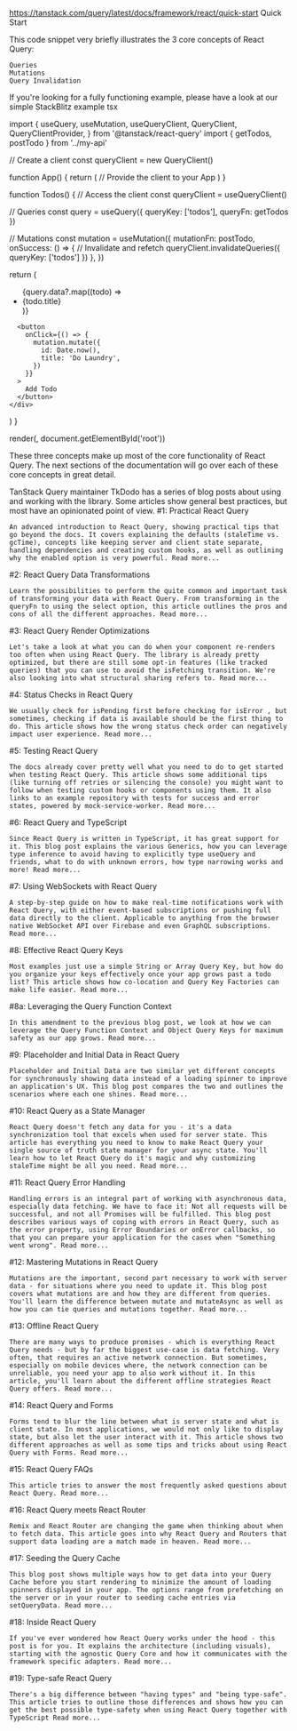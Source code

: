 https://tanstack.com/query/latest/docs/framework/react/quick-start
Quick Start

This code snippet very briefly illustrates the 3 core concepts of React Query:

    Queries
    Mutations
    Query Invalidation

If you're looking for a fully functioning example, please have a look at our simple StackBlitz example
tsx

import {
useQuery,
useMutation,
useQueryClient,
QueryClient,
QueryClientProvider,
} from '@tanstack/react-query'
import { getTodos, postTodo } from '../my-api'

// Create a client
const queryClient = new QueryClient()

function App() {
return (
// Provide the client to your App
<QueryClientProvider client={queryClient}>
<Todos />
</QueryClientProvider>
)
}

function Todos() {
// Access the client
const queryClient = useQueryClient()

// Queries
const query = useQuery({ queryKey: ['todos'], queryFn: getTodos })

// Mutations
const mutation = useMutation({
mutationFn: postTodo,
onSuccess: () => {
// Invalidate and refetch
queryClient.invalidateQueries({ queryKey: ['todos'] })
},
})

return (

<div>
<ul>{query.data?.map((todo) => <li key={todo.id}>{todo.title}</li>)}</ul>

      <button
        onClick={() => {
          mutation.mutate({
            id: Date.now(),
            title: 'Do Laundry',
          })
        }}
      >
        Add Todo
      </button>
    </div>

)
}

render(<App />, document.getElementById('root'))

These three concepts make up most of the core functionality of React Query. The next sections of the documentation will go over each of these core concepts in great detail.

TanStack Query maintainer TkDodo has a series of blog posts about using and working with the library. Some articles show general best practices, but most have an opinionated point of view.
#1: Practical React Query

    An advanced introduction to React Query, showing practical tips that go beyond the docs. It covers explaining the defaults (staleTime vs. gcTime), concepts like keeping server and client state separate, handling dependencies and creating custom hooks, as well as outlining why the enabled option is very powerful. Read more...

#2: React Query Data Transformations

    Learn the possibilities to perform the quite common and important task of transforming your data with React Query. From transforming in the queryFn to using the select option, this article outlines the pros and cons of all the different approaches. Read more...

#3: React Query Render Optimizations

    Let's take a look at what you can do when your component re-renders too often when using React Query. The library is already pretty optimized, but there are still some opt-in features (like tracked queries) that you can use to avoid the isFetching transition. We're also looking into what structural sharing refers to. Read more...

#4: Status Checks in React Query

    We usually check for isPending first before checking for isError , but sometimes, checking if data is available should be the first thing to do. This article shows how the wrong status check order can negatively impact user experience. Read more...

#5: Testing React Query

    The docs already cover pretty well what you need to do to get started when testing React Query. This article shows some additional tips (like turning off retries or silencing the console) you might want to follow when testing custom hooks or components using them. It also links to an example repository with tests for success and error states, powered by mock-service-worker. Read more...

#6: React Query and TypeScript

    Since React Query is written in TypeScript, it has great support for it. This blog post explains the various Generics, how you can leverage type inference to avoid having to explicitly type useQuery and friends, what to do with unknown errors, how type narrowing works and more! Read more...

#7: Using WebSockets with React Query

    A step-by-step guide on how to make real-time notifications work with React Query, with either event-based subscriptions or pushing full data directly to the client. Applicable to anything from the browser native WebSocket API over Firebase and even GraphQL subscriptions. Read more...

#8: Effective React Query Keys

    Most examples just use a simple String or Array Query Key, but how do you organize your keys effectively once your app grows past a todo list? This article shows how co-location and Query Key Factories can make life easier. Read more...

#8a: Leveraging the Query Function Context

    In this amendment to the previous blog post, we look at how we can leverage the Query Function Context and Object Query Keys for maximum safety as our app grows. Read more...

#9: Placeholder and Initial Data in React Query

    Placeholder and Initial Data are two similar yet different concepts for synchronously showing data instead of a loading spinner to improve an application's UX. This blog post compares the two and outlines the scenarios where each one shines. Read more...

#10: React Query as a State Manager

    React Query doesn't fetch any data for you - it's a data synchronization tool that excels when used for server state. This article has everything you need to know to make React Query your single source of truth state manager for your async state. You'll learn how to let React Query do it's magic and why customizing staleTime might be all you need. Read more...

#11: React Query Error Handling

    Handling errors is an integral part of working with asynchronous data, especially data fetching. We have to face it: Not all requests will be successful, and not all Promises will be fulfilled. This blog post describes various ways of coping with errors in React Query, such as the error property, using Error Boundaries or onError callbacks, so that you can prepare your application for the cases when "Something went wrong". Read more...

#12: Mastering Mutations in React Query

    Mutations are the important, second part necessary to work with server data - for situations where you need to update it. This blog post covers what mutations are and how they are different from queries. You'll learn the difference between mutate and mutateAsync as well as how you can tie queries and mutations together. Read more...

#13: Offline React Query

    There are many ways to produce promises - which is everything React Query needs - but by far the biggest use-case is data fetching. Very often, that requires an active network connection. But sometimes, especially on mobile devices where, the network connection can be unreliable, you need your app to also work without it. In this article, you'll learn about the different offline strategies React Query offers. Read more...

#14: React Query and Forms

    Forms tend to blur the line between what is server state and what is client state. In most applications, we would not only like to display state, but also let the user interact with it. This article shows two different approaches as well as some tips and tricks about using React Query with Forms. Read more...

#15: React Query FAQs

    This article tries to answer the most frequently asked questions about React Query. Read more...

#16: React Query meets React Router

    Remix and React Router are changing the game when thinking about when to fetch data. This article goes into why React Query and Routers that support data loading are a match made in heaven. Read more...

#17: Seeding the Query Cache

    This blog post shows multiple ways how to get data into your Query Cache before you start rendering to minimize the amount of loading spinners displayed in your app. The options range from prefetching on the server or in your router to seeding cache entries via setQueryData. Read more...

#18: Inside React Query

    If you've ever wondered how React Query works under the hood - this post is for you. It explains the architecture (including visuals), starting with the agnostic Query Core and how it communicates with the framework specific adapters. Read more...

#19: Type-safe React Query

    There's a big difference between "having types" and "being type-safe". This article tries to outline those differences and shows how you can get the best possible type-safety when using React Query together with TypeScript Read more...
